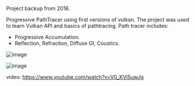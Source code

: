 Project backup from 2018.

Progressive PathTracer using first versions of vulkan. 
The project was used to learn Vulkan API and basics of pathtracing.
Path tracer includes:
 - Progressive Accumulation.
 - Reflection, Refraction, Diffuse GI, Coustics.

![image](https://github.com/user-attachments/assets/65c5b4ce-7786-42f5-96ec-c77c6feacabf)

![image](https://github.com/user-attachments/assets/92c20004-f0cc-4388-b117-30250aa4df04)

video: https://www.youtube.com/watch?v=V0_KVl5uwJg
